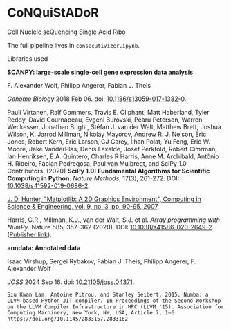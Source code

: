 # CoNQuiStADoR
Cell Nucleic seQuencing Single Acid Ribo



The full pipeline lives in `consecutivizer.ipynb`. 



Libraries used - 

**SCANPY: large-scale single-cell gene expression data analysis**

F. Alexander Wolf, Philipp Angerer, Fabian J. Theis

*Genome Biology* 2018 Feb 06. doi: [10.1186/s13059-017-1382-0](https://doi.org/10.1186/s13059-017-1382-0).

Pauli Virtanen, Ralf Gommers, Travis E. Oliphant, Matt Haberland, Tyler Reddy, David Cournapeau, Evgeni Burovski, Pearu Peterson, Warren Weckesser, Jonathan Bright, Stéfan J. van der Walt, Matthew Brett, Joshua Wilson, K. Jarrod Millman, Nikolay Mayorov, Andrew R. J. Nelson, Eric Jones, Robert Kern, Eric Larson, CJ Carey, İlhan Polat, Yu Feng, Eric W. Moore, Jake VanderPlas, Denis Laxalde, Josef Perktold, Robert Cimrman, Ian Henriksen, E.A. Quintero, Charles R Harris, Anne M. Archibald, Antônio H. Ribeiro, Fabian Pedregosa, Paul van Mulbregt, and SciPy 1.0 Contributors. (2020) **SciPy 1.0: Fundamental Algorithms for Scientific Computing in Python**. *Nature Methods*, 17(3), 261-272. DOI: [10.1038/s41592-019-0686-2](https://doi.org/10.1038/s41592-019-0686-2).

[J. D. Hunter, "Matplotlib: A 2D Graphics Environment", Computing in Science & Engineering, vol. 9, no. 3, pp. 90-95, 2007](https://doi.org/10.1109/MCSE.2007.55).

Harris, C.R., Millman, K.J., van der Walt, S.J. et al. *Array programming with NumPy*. Nature 585, 357–362 (2020). DOI: [10.1038/s41586-020-2649-2](https://doi.org/10.1038/s41586-020-2649-2). ([Publisher link](https://www.nature.com/articles/s41586-020-2649-2)).

**anndata: Annotated data**

Isaac Virshup, Sergei Rybakov, Fabian J. Theis, Philipp Angerer, F. Alexander Wolf

*JOSS* 2024 Sep 16. doi: [10.21105/joss.04371](https://doi.org/10.21105/joss.04371).

```
Siu Kwan Lam, Antoine Pitrou, and Stanley Seibert. 2015. Numba: a LLVM-based Python JIT compiler. In Proceedings of the Second Workshop on the LLVM Compiler Infrastructure in HPC (LLVM '15). Association for Computing Machinery, New York, NY, USA, Article 7, 1–6. https://doi.org/10.1145/2833157.2833162
```